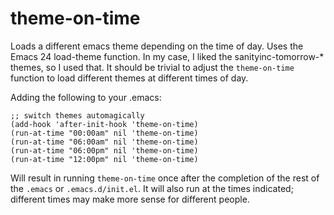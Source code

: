 theme-on-time
=============

Loads a different emacs theme depending on the time of day. Uses the Emacs 24 load-theme function. In my case, I liked
the sanityinc-tomorrow-* themes, so I used that. It should be trivial to adjust the `theme-on-time` function to
load different themes at different times of day.

Adding the following to your .emacs:

    ;; switch themes automagically
    (add-hook 'after-init-hook 'theme-on-time)
    (run-at-time "00:00am" nil 'theme-on-time)
    (run-at-time "06:00am" nil 'theme-on-time)
    (run-at-time "06:00pm" nil 'theme-on-time)
    (run-at-time "12:00pm" nil 'theme-on-time)
    
Will result in running `theme-on-time` once after the completion of the rest of the `.emacs` or `.emacs.d/init.el`.
It will also run at the times indicated; different times may make more sense for different people.
